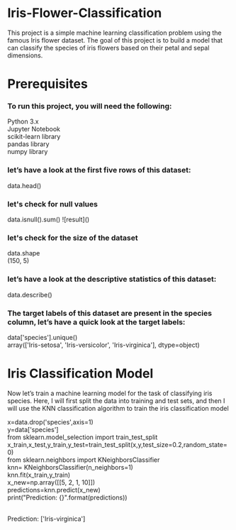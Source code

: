 # Iris-Flower-Classification
This project is a simple machine learning classification problem using the famous Iris flower dataset. The goal of this project is to build a model that can classify the species of iris flowers based on their petal and sepal dimensions.

# Prerequisites
<h3>To run this project, you will need the following:<br></h3>

Python 3.x<br>
Jupyter Notebook<br>
scikit-learn library<br>
pandas library<br>
numpy library<br>

<h3>let’s have a look at the first five rows of this dataset:</h3>
data.head()<br>

<h3>let's check for null values</h3>
data.isnull().sum()
![result]()

<h3>let's check for the size of the dataset</h3>
data.shape<br>
(150, 5)<br>

<h3>let’s have a look at the descriptive statistics of this dataset:</h3>
data.describe()<br>

<h3>The target labels of this dataset are present in the species column, let’s have a quick look at the target labels:</h3>
data['species'].unique()<br>
array(['Iris-setosa', 'Iris-versicolor', 'Iris-virginica'], dtype=object)<br>

# Iris Classification Model
Now let’s train a machine learning model for the task of classifying iris species. Here, I will first split the data into training and test sets, and then I will use the KNN classification algorithm to train the iris classification model<br>

x=data.drop('species',axis=1)<br>
y=data['species']<br>
from sklearn.model_selection import train_test_split<br>
x_train,x_test,y_train,y_test=train_test_split(x,y,test_size=0.2,random_state=0)<br>
from sklearn.neighbors import KNeighborsClassifier<br>
knn= KNeighborsClassifier(n_neighbors=1)<br>
knn.fit(x_train,y_train)<br>
x_new=np.array([[5, 2, 1, 10]])<br>
predictions=knn.predict(x_new)<br>
print("Prediction: {}".format(predictions))<br><br>

Prediction: ['Iris-virginica']

